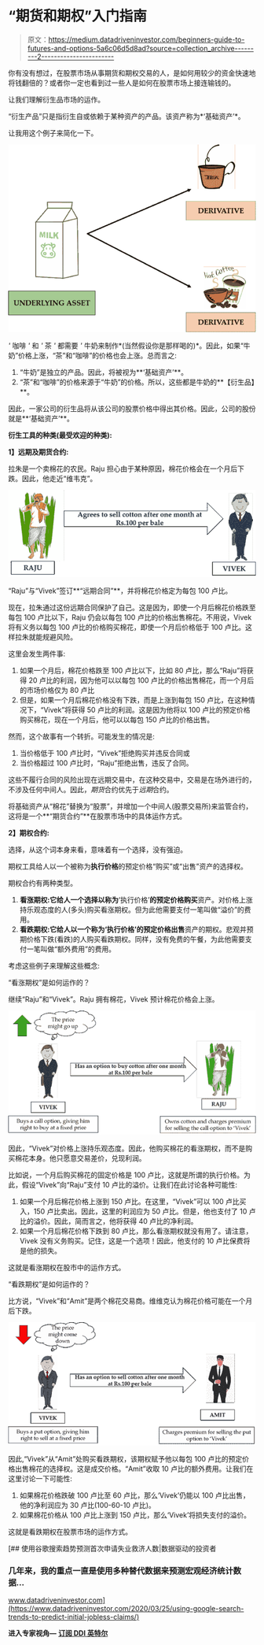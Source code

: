 # “期货和期权”入门指南

> 原文：<https://medium.datadriveninvestor.com/beginners-guide-to-futures-and-options-5a6c06d5d8ad?source=collection_archive---------2----------------------->

你有没有想过，在股票市场从事期货和期权交易的人，是如何用较少的资金快速地将钱翻倍的？或者你一定也看到过一些人是如何在股票市场上接连输钱的。

让我们理解衍生品市场的运作。

“衍生产品”只是指衍生自或依赖于某种资产的产品。该资产称为*‘基础资产’*。

让我用这个例子来简化一下。

![](img/44a43bbd8e4461da064522bd01ef651f.png)

*'* 咖啡 *'* 和 *'* 茶 *'* 都需要 *'* 牛奶来制作*(当然假设你是那样喝的)*。因此，如果“牛奶”价格上涨，“茶”和“咖啡”的价格也会上涨。总而言之:

1.  “牛奶”是独立的产品。因此，将被视为**‘基础资产’**。
2.  “茶”和“咖啡”的价格来源于“牛奶”的价格。所以，这些都是牛奶的**【衍生品】**。

因此，一家公司的衍生品将从该公司的股票价格中得出其价格。因此，公司的股份就是**‘基础资产’**。

**衍生工具的种类(最受欢迎的种类):**

**1】远期及期货合约:**

拉朱是一个卖棉花的农民。Raju 担心由于某种原因，棉花价格会在一个月后下跌。因此，他走近“维韦克”。

![](img/f559cfdc255d08f2ba00e1687d74bd7e.png)

“Raju”与“Vivek”签订**“远期合同”**，并将棉花价格定为每包 100 卢比。

现在，拉朱通过这份远期合同保护了自己。这是因为，即使一个月后棉花价格跌至每包 100 卢比以下，Raju 仍会以每包 100 卢比的价格出售棉花。不用说，Vivek 将有义务以每包 100 卢比的价格购买棉花，即使一个月后价格低于 100 卢比。这样拉朱就能规避风险。

这里会发生两件事:

1.  如果一个月后，棉花价格跌至 100 卢比以下，比如 80 卢比，那么“Raju”将获得 20 卢比的利润，因为他可以以每包 100 卢比的价格出售棉花，而一个月后的市场价格仅为 80 卢比
2.  但是，如果一个月后棉花价格没有下跌，而是上涨到每包 150 卢比，在这种情况下，“Vivek”将获得 50 卢比的利润。这是因为他将以 100 卢比的预定价格购买棉花，现在一个月后，他可以以每包 150 卢比的价格出售。

然而，这个故事有一个转折。可能发生的情况是:

1.  当价格低于 100 卢比时，“Vivek”拒绝购买并违反合同或
2.  当价格超过 100 卢比时，“Raju”拒绝出售，违反了合同。

这些不履行合同的风险出现在远期交易中，在这种交易中，交易是在场外进行的，不涉及任何中间人。因此，*期货*合约优先于*远期*合约。

将基础资产从“棉花”替换为“股票”，并增加一个中间人(股票交易所)来监管合约，这将是一个**“期货合约”**在股票市场中的具体运作方式。

**2】期权合约:**

选择，从这个词本身来看，意味着有一个选择，没有强迫。

期权工具给人以一个被称为**执行价格**的预定价格“购买”或“出售”资产的选择权。

期权合约有两种类型。

1.  **看涨期权:**它给人一个选择**以称为**‘执行价格’**的预定价格购买**资产。对价格上涨持乐观态度的人(多头)购买看涨期权。但为此他需要支付一笔叫做“溢价”的费用。
2.  **看跌期权:**它给人以一个称为**‘执行价格’**的预定价格**出售**资产的期权。悲观并预期价格下跌(看跌)的人购买看跌期权。同样，没有免费的午餐，为此他需要支付一笔叫做“额外费用”的费用。

考虑这些例子来理解这些概念:

“看涨期权”是如何运作的？

继续“Raju”和“Vivek”。Raju 拥有棉花，Vivek 预计棉花价格会上涨。

![](img/62d2d90979ccb7083b22d40edf4d88a5.png)

因此，“Vivek”对价格上涨持乐观态度。因此，他购买棉花的看涨期权，而不是购买棉花本身。他只愿意交易差价，兑现利润。

比如说，一个月后购买棉花的固定价格是 100 卢比，这就是所谓的执行价格。为此，假设“Vivek”向“Raju”支付 10 卢比的溢价。让我们在此讨论各种可能性:

1.  如果一个月后棉花价格上涨到 150 卢比。在这里，“Vivek”可以 100 卢比买入，150 卢比卖出。因此，这里的利润应为 50 卢比。但是，他也支付了 10 卢比的溢价。因此，简而言之，他将获得 40 卢比的净利润。
2.  如果一个月后棉花价格下跌到 80 卢比，那么看涨期权就没有用了。请注意，Vivek 没有义务购买。记住，这是一个选项！因此，他支付的 10 卢比保费将是他的损失。

这就是看涨期权在股市中的运作方式。

“看跌期权”是如何运作的？

比方说，“Vivek”和“Amit”是两个棉花交易商。维维克认为棉花价格可能在一个月后下跌。

![](img/878389882dc7055ac38f671ea2fa19cc.png)

因此,“Vivek”从“Amit”处购买看跌期权，该期权赋予他以每包 100 卢比的预定价格出售棉花的选择权。这是成交价格。“Amit”收取 10 卢比的额外费用。让我们在这里讨论一下可能性:

1.  如果棉花价格跌破 100 卢比至 60 卢比，那么‘Vivek’仍能以 100 卢比出售，他的净利润应为 30 卢比(100-60-10 卢比)。
2.  如果棉花价格从 100 卢比上涨到 150 卢比，那么‘Vivek’将损失支付的溢价。

这就是看跌期权在股票市场的运作方式。

[](https://www.datadriveninvestor.com/2020/03/25/using-google-search-trends-to-predict-initial-jobless-claims/) [## 使用谷歌搜索趋势预测首次申请失业救济人数|数据驱动的投资者

### 几年来，我的重点一直是使用多种替代数据来预测宏观经济统计数据…

www.datadriveninvestor.com](https://www.datadriveninvestor.com/2020/03/25/using-google-search-trends-to-predict-initial-jobless-claims/) 

**进入专家视角—** [**订阅 DDI 英特尔**](https://datadriveninvestor.com/ddi-intel)